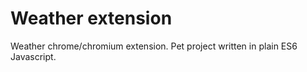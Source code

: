 # Weather extension

Weather chrome/chromium extension. Pet project written in plain ES6 Javascript.
